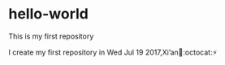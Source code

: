 # hello-world
This is my first repository

I create my first repository in Wed Jul 19 2017,Xi’an:tada::octocat::zap:
